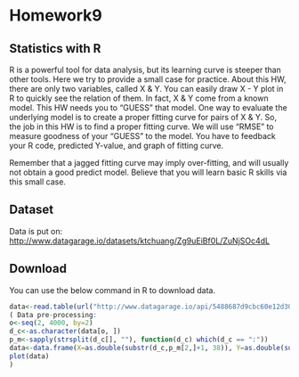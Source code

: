 Homework9
=======
## Statistics with R
 
R is a powerful tool for data analysis, but its learning curve is steeper than other tools. Here we try to provide a small case for practice. About this HW, there are only two variables, called X & Y.  You can easily draw X - Y plot in R to quickly see the relation of them. In fact, X & Y come from a known model. This HW needs you to “GUESS”  that model. One way to evaluate the underlying model is to create a proper fitting curve for pairs of X & Y. So, the job in this HW is to find a proper fitting curve. We will use “RMSE” to measure goodness of your “GUESS” to the model. You have to feedback your R code, predicted Y-value, and graph of fitting curve.

Remember that a jagged fitting curve may imply over-fitting, and will usually not obtain a good predict model. Believe that you will learn basic R skills via this small case.  

## Dataset

Data is put on: http://www.datagarage.io/datasets/ktchuang/Zg9uEiBf0L/ZuNjSOc4dL

## Download

You can use the below command in R to download data.

```r
data<-read.table(url("http://www.datagarage.io/api/5488687d9cbc60e12d300ba5"))
( Data pre-processing:
o<-seq(2, 4000, by=2)
d_c<-as.character(data[o, ])
p_m<-sapply(strsplit(d_c[], ""), function(d_c) which(d_c == ":"))
data<-data.frame(X=as.double(substr(d_c,p_m[2,]+1, 38)), Y=as.double(substr(d_c,p_m[1,]+1, 17)))
plot(data)
)
```
